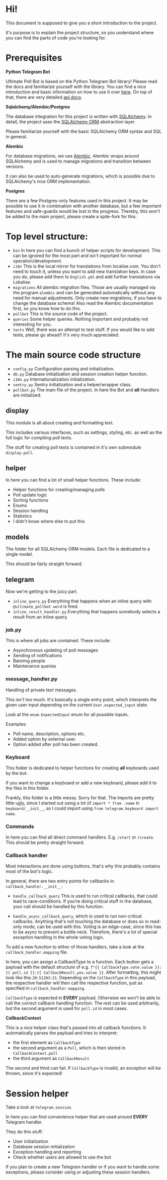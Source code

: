 # Hi!

This document is supposed to give you a short introduction to the project.

It's purpose is to explain the project structure, so you understand where you can find the parts of code you're looking for.

# Prerequisites

**Python Telegram Bot**

Ultimate Poll Bot is based on the Python Telegram Bot library! Please read the docs and familiarize yourself with the library.
You can find a nice introduction and basic information on how to use it over [here](https://python-telegram-bot.org/).
On top of that, there are very detailed [api docs](https://python-telegram-bot.readthedocs.io/en/stable/).

**Sqlalchemy/Alembic/Postgres**

The database integration for this project is written with [SQLAlchemy](https://www.sqlalchemy.org/).
In detail, the project uses the [SQLAlchemy ORM](https://docs.sqlalchemy.org/en/13/orm/) abstraction layer.

Please familiarize yourself with the basic SQLAlchemy ORM syntax and SQL in general.

**Alembic**

For database migrations, we use [Alembic](https://alembic.sqlalchemy.org/en/latest/).
Alembic wraps around SQLAlchemy and is used to manage migrations and transition between versions.

It can also be used to auto-generate migrations, which is possible due to SQLAlchemy's nice ORM implementation.

**Postgres**

There are a few Postgres-only features used in this project.
It may be possible to use it in combination with another database, but a few important features and safe-guards would be lost in the progress.
Thereby, this won't be added to the main project, please create a spite-fork for this.


# Top level structure:

- `bin` In here you can find a bunch of helper scripts for development.
        This can be ignored for the most part and isn't important for normal operation/development.
- `i18n` This is the local mirror for translations from localise.com.
        You don't need to touch it, unless you want to add new translation keys.
        In case you do, please add them to `English.yml` and add further translations via Lokalise.
- `migrations` All alembic migration files.
        Those are usually managed via the program `alembic` and can be generated automatically without any need for manual adjustments.
        Only create new migrations, if you have to change the database schema!
        Also read the Alembic documentation first, so you know how to do this.
- `pollbot` This is the source code of the project.
- `queries` Some helper queries. Nothing important and probably not interesting for you.
- `tests` Well, there was an attempt to test stuff. If you would like to add tests, please go ahead!! It's very much appreciated.


# The main source code structure

- `config.py` Configuration parsing and initialization.
- `db.py` Database initialization and session creation helper function.
- `i18n.py` Internationalization initialization.
- `sentry.py` Sentry initialization and a helper/wrapper class.
- `pollbot.py` The main file of the project. In here the Bot and **all** Handlers are initialized.

## display
This module is all about creating and formatting text.

This includes various interfaces, such as settings, styling, etc. as well as the full logic for compiling poll texts.

The stuff for creating poll texts is contained in it's own submodule `display.poll`.

## helper
In here you can find a lot of small helper functions.
These include:
- Helper functions for creating/managing polls
- Poll update logic
- Sorting functions
- Enums
- Session handling
- Statistics
- I didn't know where else to put this

## models

The folder for all SQLAlchemy ORM models.
Each file is dedicated to a single model.

This should be fairly straight forward.

## telegram

Now we're getting to the juicy part.

- `inline_query.py` Everything that happens when an inline query with `@ultimate_pollbot word` is fired.
- `inline_result_handler.py` Everything that happens somebody selects a result from an inline query.

### job.py

This is where all jobs are contained.
These include:

- Asynchronous updating of poll messages
- Sending of notifications
- Banning people
- Maintenance queries

### message_handler.py

Handling of private text messages.

This isn't too much.
It's basically a single entry point, which interprets the given user input depending on the current `User.expected_input` state.

Look at the `enum.ExpectedInput` enum for all possible inputs.

Examples:
- Poll name, description, options etc.
- Added option by external user.
- Option added after poll has been created.

### Keyboard

This folder is dedicated to helper functions for creating **all** keyboards used by the bot.

If you want to change a keyboard or add a new keyboard, please add it to the files in this folder.

Frankly, this folder is a little messy. Sorry for that.
The imports are pretty little ugly, since I started out using a lot of `import * from .name` in `keyboard/__init__`, so I could import using `from telegram.keyboard import name`.

### Commands

In here you can find all direct command handlers. E.g. `/start` or `/create`.
This should be pretty straight forward.


### Callback handler

Most interactions are done using buttons, that's why this probably contains most of the bot's logic.

In general, there are two entry points for callbacks in `callback_handler.__init__`:

- `handle_callback_query` This is used to run critical callbacks, that could lead to race-conditions.
    If you're doing critical stuff in the database, your call should be handled by this function.

- `handle_async_callback_query`, which is used to run non-critical callbacks.
    Anything that's not touching the database or does so in read-only mode, can be used with this.
    Voting is an edge-case, since this has to be async to prevent a bottle neck.
    Therefore, there's a lot of special exception handling in the whole voting logic.


To add a new function to either of those handlers, take a look at the `callback_handler.mapping` file.

In here, you can assign a CallbackType to a function.
Each button gets a payload with the default structure of e.g. `f"{{ CallbackType.vote.value }}:{{ poll.id }}:{{ CallbackResult.yes.value }}`.
After formatting, this might look like this `20:51203:21`.
Depending on the `CallbackType` in this payload, the respective handler will then call the respective function, just as specified in `callback_handler.mapping`.

`CallbackType` is expected in **EVERY** payload. Otherwise we won't be able to call the correct callback handling function.
The rest can be used arbitrarily, but the second argument is used for `poll.id` in most cases.


**CallbackContext**

This is a nice helper class that's passed into all callback functions.
It automatically parses the payload and tries to interpret:
- the first element as `CallbackType`
- the second argument as a `Poll`, which is then stored in `CallbackContext.poll`
- the third argument as `CallbackResult`

The second and third can fail.
If `CallbackType` is invalid, an exception will be thrown, since it's expected!


# Session helper

Take a look at `telegram.session`.

In here you can find convenience helper that are used around **EVERY** Telegram handler.

They do this stuff:
- User initialization
- Database session initialization
- Exception handling and reporting
- Check whether users are allowed to use the bot


If you plan to create a new Telegram handler or if you want to handle some exceptions, please consider using or adjusting these session handlers.
